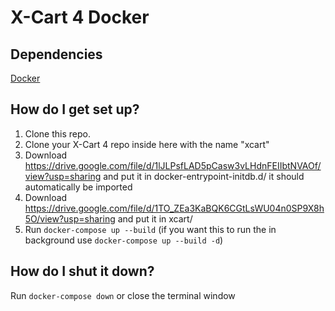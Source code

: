 # X-Cart 4 Docker #

## Dependencies ##
[Docker](https://docker.github.io/engine/installation/)  

## How do I get set up? ##

1. Clone this repo.
2. Clone your X-Cart 4 repo inside here with the name "xcart" 
3. Download https://drive.google.com/file/d/1lJLPsfLAD5pCasw3vLHdnFEIIbtNVAOf/view?usp=sharing and put it in docker-entrypoint-initdb.d/ it should automatically be imported
4. Download https://drive.google.com/file/d/1TO_ZEa3KaBQK6CGtLsWU04n0SP9X8h5O/view?usp=sharing and put it in xcart/
5. Run `docker-compose up --build` (if you want this to run the in background use `docker-compose up --build -d`)

## How do I shut it down? ##

Run `docker-compose down` or close the terminal window
